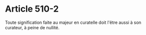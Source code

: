 # Article 510-2

Toute signification faite au majeur en curatelle doit l'être aussi à son curateur, à peine de nullité.
